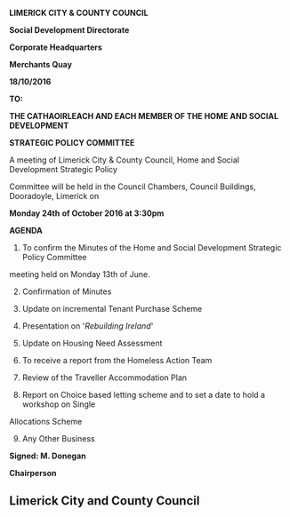 **LIMERICK CITY & COUNTY COUNCIL**

**Social Development Directorate**

**Corporate Headquarters**

**Merchants Quay**

**18/10/2016**

**TO:**

**THE CATHAOIRLEACH AND EACH MEMBER OF THE HOME AND SOCIAL DEVELOPMENT**

**STRATEGIC POLICY COMMITTEE**

A meeting of Limerick City & County Council, Home and Social Development Strategic Policy

Committee will be held in the Council Chambers, Council Buildings, Dooradoyle, Limerick on

**Monday 24th** **of October 2016 at 3:30pm**

**AGENDA**

1) To confirm the Minutes of the Home and Social Development Strategic Policy Committee

meeting held on Monday 13th of June.

2) Confirmation of Minutes

3) Update on incremental Tenant Purchase Scheme

4) Presentation on '*Rebuilding Ireland*'

5) Update on Housing Need Assessment

6) To receive a report from the Homeless Action Team

7) Review of the Traveller Accommodation Plan

8) Report on Choice based letting scheme and to set a date to hold a workshop on Single

Allocations Scheme

9) Any Other Business

**Signed: M. Donegan**

**Chairperson**

**Limerick City and County Council**
---
